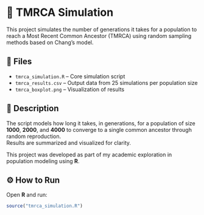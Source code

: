 # 🧬 TMRCA Simulation

This project simulates the number of generations it takes for a population to reach a Most Recent Common Ancestor (TMRCA) using random sampling methods based on Chang’s model.

## 📂 Files
- `tmrca_simulation.R` – Core simulation script  
- `tmrca_results.csv` – Output data from 25 simulations per population size  
- `tmrca_boxplot.png` – Visualization of results  

## 📖 Description
The script models how long it takes, in generations, for a population of size **1000**, **2000**, and **4000** to converge to a single common ancestor through random reproduction.  
Results are summarized and visualized for clarity.

This project was developed as part of my academic exploration in population modeling using **R**.

## ⚙️ How to Run

Open **R** and run:
```R
source("tmrca_simulation.R")

